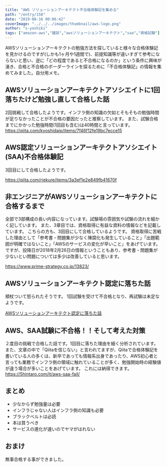 ```yaml
---
title: "AWS ソリューションアーキテクト不合格体験記を集める"
path: "/entry/158"
date: "2019-08-16 00:06:42"
coverImage: "../../../images/thumbnail/aws-logo.png"
author: "s-yoshiki"
tags: ["amazon-aws","雑談","awsソリューションアーキテクト","saa","資格試験"]
---
```


AWSソリューションアーキテクトの勉強方法を探していると様々な合格体験記を見かけるのですが(しかも1ヶ月や1週間で)、前提知識等が違いすぎて参考にならないと思い、逆に「どの程度であると不合格になるのか」という条件に興味が湧き、合格と不合格のボーダーラインを探るために「不合格体験記」の情報を集めてみました。自分用メモ。

## AWSソリューションアーキテクトアソシエイトに1回落ちたけど勉強し直して合格した話

2回挑戦して合格したようです。インフラ側の知識の欠如とそもそもの勉強時間が足りなかったことが不合格の要因だったと推察しています。
また、試験合格までにかかった勉強時間(1回目も含む)は40時間と言っています。
<a href="https://qiita.com/kyoshidajp/items/7f46f12fe19bc7ecce15">https://qiita.com/kyoshidajp/items/7f46f12fe19bc7ecce15</a>

## AWS認定ソリューションアーキテクトアソシエイト(SAA)不合格体験記

3回目にして合格したようです。

<a href="https://qiita.com/riekure/items/3a3ef1e2e849fb41670f">https://qiita.com/riekure/items/3a3ef1e2e849fb41670f</a>

## 非エンジニアがAWSソリューションアーキテクトに合格するまで

全部で3部構成の長い内容になっています。試験場の雰囲気や試験の流れを細かく記しています。
また、3章目では、資格取得に有益な資料の情報などを記載しています。
こちらの方も、3回目にして合格しているようです。
資格取得に苦戦した理由として「参考書・問題集が少なく陳腐化も発生していること」「出題範囲が明確ではないこと」「AWSのサービスの変化が早いこと」をあげています。
ですが、投降日が2018年2月26日の情報ということもあり、参考書・問題集が少ないとい問題については多少は改善していると思います。

<a href="https://www.prime-strategy.co.jp/13823/">https://www.prime-strategy.co.jp/13823/</a>

## AWSソリューションアーキテクト認定に落ちた話

頬杖ついて怒られたそうです。
1回試験を受けて不合格となり、再試験は未定なようです。

<a href="https://kudoshun.com/2018/03/26/aws%E3%82%BD%E3%83%AA%E3%83%A5%E3%83%BC%E3%82%B7%E3%83%A7%E3%83%B3%E3%82%A2%E3%83%BC%E3%82%AD%E3%83%86%E3%82%AF%E3%83%88%E8%AA%8D%E5%AE%9A%E3%81%AB%E8%90%BD%E3%81%A1%E3%81%9F%E8%A9%B1/">AWSソリューションアーキテクト認定に落ちた話</a>

## AWS、SAA試験に不合格！！そして考えた対策

２度目の挑戦で合格した話です。1回目に落ちた理由を細く分析されています。
また、文章の中で「Qiitaを信じない」と言われてますが、Qiitaで合格体験記を書いている人の多くは、新卒であっても情報系出身であったり、AWS初心者と言っても業務でインフラ側の領域に触れていることが多く、勉強開始時の経験値が違う場合が多いことをあげています。
これには納得できます。
<a href="https://5hintaro.com/it/aws-saa-fail/">https://5hintaro.com/it/aws-saa-fail/</a>

## まとめ

<ul>
<li>少なからず勉強量は必要</li>
<li>インフラじゃない人はインフラ側の知識も必要</li>
<li>ブラックベルトは必読</li>
<li>本は買うべき</li>
<li>サービスの進化が速いのでヤマがはれない</li>
</ul>

## おまけ

無事合格する事ができました。

